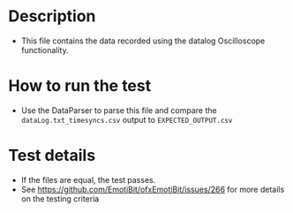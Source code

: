 # Description
- This file contains the data recorded using the datalog Oscilloscope functionality.

# How to run the test
- Use the DataParser to parse this file and compare the `dataLog.txt_timesyncs.csv` output to `EXPECTED_OUTPUT.csv`

# Test details
- If the files are equal, the test passes.
- See https://github.com/EmotiBit/ofxEmotiBit/issues/266 for more details on the testing criteria
